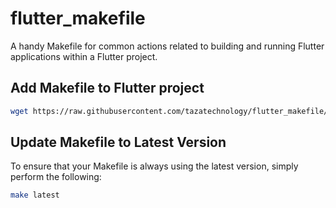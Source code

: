 # flutter_makefile

A handy Makefile for common actions related to building and running Flutter applications within a Flutter project.

## Add Makefile to Flutter project

```bash
wget https://raw.githubusercontent.com/tazatechnology/flutter_makefile/main/Makefile
```

## Update Makefile to Latest Version

To ensure that your Makefile is always using the latest version, simply perform the following:

```bash
make latest
```
